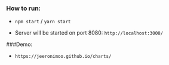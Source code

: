 ### How to run:
 - `npm start` / `yarn start`

 - Server will be started on port 8080: `http://localhost:3000/`
 
 ###Demo:
 - `https://jeeronimoo.github.io/charts/`

